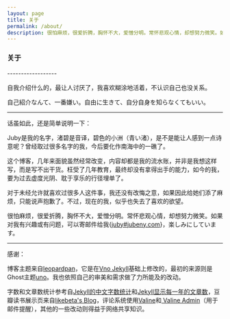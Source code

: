 ```yaml
---
layout: page 
title: 关于
permalink: /about/
description: 很怕麻烦，很爱折腾，胸怀不大，爱憎分明。常怀悲观心情，却想努力微笑。如果对我有兴趣或有问题...
---
```


<h3>关于</h3>
------------------

自我介绍什么的，最让人讨厌了，我喜欢糊涂地活着，不认识自己也没关系。

自己紹介なんて、一番嫌い。自由に生きて、自分自身を知らなくてもいい。

-------------------

话虽如此，还是简单说明一下：

Juby是我的名字，渚碧是音译，碧色的小洲（青い渚），是不是能让人感到一点诗意呢？曾经取过很多名字的我，今后要化作南海中的一礁了。

这个博客，几年来面貌虽然经常改变，内容却都是我的流水账，并非是我想这样写，而是写不出干货。枉受了几年教育，最终却没有拿得出手的能力，如今的我，要为过去虚度光阴、耽于享乐的行径埋单了。

对于未经允许就喜欢过很多人这件事，我还没有改悔之意，如果因此给她们添了麻烦，只能说声抱歉了。不过，现在的我，似乎也失去了喜欢的欲望。

很怕麻烦，很爱折腾，胸怀不大，爱憎分明。常怀悲观心情，却想努力微笑。如果对我有兴趣或有问题，可以寄邮件给我{[juby#jubeny.com](javascript:;)}，楽しみにしています。

-------------------

感谢：

博客主题来自[leopardpan](https://github.com/leopardpan/leopardpan.github.io/)，它是在[Vno Jekyll](https://github.com/onevcat/vno-jekyll)基础上修改的，最初的来源则是Ghost主题[uno](https://github.com/daleanthony/uno)。我也依照自己的审美和需求做了力所能及的改动。

字数和文章数统计参考自[Jekyll的中文字数统计](https://blog.fooleap.org/jekyll-count-of-chinese-characters.html)和[Jekyll显示每一年的文章数](https://blog.fooleap.org/posts-size-for-each-year-in-jekyll.html)，豆瓣读书展示页来自[likebeta's Blog](https://github.com/likebeta/blog)，评论系统使用[Valine](https://valine.js.org/)和[ Valine Admin](https://panjunwen.com/valine-admin-document/)（用于邮件提醒），其他的一些改动则得益于网络共享知识。
